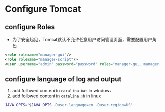 # Configure Tomcat

## configure Roles

- 为了安全起见，Tomcat默认不允许任意用户访问管理页面，需要配置用户角色

```xml
<role rolename="manager-gui"/>
<role rolename="manager-script"/>
<user username="admin" password="password" roles="manager-gui, manager-script"/>
```

## configure language of log and output

1. add followed content in `catalina.bat` in windows
2. add followed content in `catalina.sh` in linux

```sh
JAVA_OPTS="$JAVA_OPTS -Duser.language=en -Duser.region=US"
```

